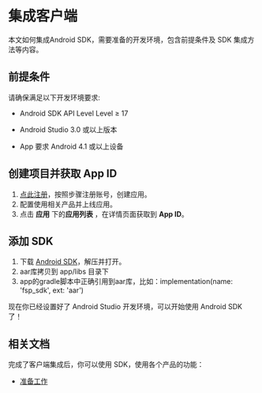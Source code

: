# 集成客户端
本文如何集成Android SDK，需要准备的开发环境，包含前提条件及 SDK 集成方法等内容。

## 前提条件

请确保满足以下开发环境要求:

- Android SDK API Level Level ≥ 17

- Android Studio 3.0 或以上版本

- App 要求 Android 4.1 或以上设备

## 创建项目并获取 App ID

1. [点此注册](http://customer.paas.hst.com/register)，按照步骤注册账号，创建应用。
2. 配置使用相关产品并上线应用。
3. 点击 **应用** 下的**应用列表** ，在详情页面获取到 **App ID**。



## 添加 SDK

1.  下载 [Android SDK](http://paas.hst.com/developer/downloadSDK)，解压并打开。
2.  aar库拷贝到 app/libs 目录下
3.  app的gradle脚本中正确引用到aar库，比如：implementation(name: 'fsp_sdk', ext: 'aar')

现在你已经设置好了 Android Studio 开发环境，可以开始使用 Android SDK 了！

## 相关文档
完成了客户端集成后，你可以使用 SDK，使用各个产品的功能：

- [准备工作](../prepare_android.md)
